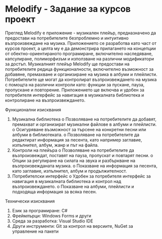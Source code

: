﻿# Melodify - Задание за курсов проект

Преглед
Melodify е приложение - музикален плейър, предназначено да предостави на потребителите безпроблемно и интуитивно възпроизвеждане на музика. Приложението се разработва като част от курсов проект, а целта му е да демонстрира прилагането на концепции от обектно-ориентираното програмиране, включително наследяване, капсулиране, полиморфизъм и използване на различни модификатори за достъп.
Музикалният плейър Melodify ще предостави на потребителите редица функционалности, включително възможност за добавяне, премахване и организиране на музика в албуми и плейлисти. Потребителите ще могат да контролират възпроизвеждането на музика с помощта на различни контроли като: функции за пускане, пауза, пропускане и повторение. Приложението ще включва и удобен за потребителя интерфейс за навигация в музикалната библиотека и контролиране на възпроизвеждането.

Функционални изисквания
1.	Музикална библиотека
o	Позволяване на потребителите да добавят, премахват и организират музикални файлове в албуми и плейлисти.
o	Осигуряване възможност за търсене на конкретни песни или албуми в библиотеката.
o	Позволяване на потребителите да редактират информация за песента, като например заглавие, изпълнител, албум, жанр и път на файла.
2.	Контроли на плейъра
o	Позволяване на потребителите да възпроизвеждат, поставят на пауза, пропускат и повтарят песни.
o	Опции за регулиране на силата на звука и разбъркване на възпроизвежданата музика.
o	Показване на информация за песента, като заглавие, изпълнител, албум и продължителност.
3.	Потребителски интерфейс
o	Удобен за потребителя интерфейс за навигация в музикалната библиотека и контрол над възпроизвеждането.
o	Показване на албуми, плейлисти и подходяща информация за всяка песен.

Технически изисквания
1.	Език за програмиране: C#
2.	Фреймлърци: Windows Forms и други
3.	Среда за разработка: Visual Studio IDE
4.	Други инструменти: Git за контрол на версиите, NuGet за управление на пакети
